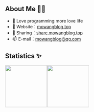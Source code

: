 ## About Me 👨‍💻
- 📖 Love programming more love life
- 🏡 Website：[mowangblog.top](https://mowangblog.top)
- 🌻 Sharing：[share.mowangblog.top](https://share.mowangblog.top)
- 📫 E-mail：mowangblog@qq.com

## Statistics ✨
<img align="" height="137px"  src="https://github-readme-stats.vercel.app/api?username=mowangblog&hide_border=true&show_icons=true&include_all_commits=true&line_height=21&theme=gruvbox" /><img align="" height="137px" src="https://github-readme-stats.vercel.app/api/top-langs/?username=mowangblog&hide_border=true&layout=compact&theme=gruvbox&count_private=true"/>

